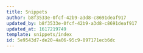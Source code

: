 ```yaml
---
title: Snippets
author: b8f3533e-0fcf-42b9-a3d8-c8691deaf917
updated_by: b8f3533e-0fcf-42b9-a3d8-c8691deaf917
updated_at: 1617219749
template: snippets/index
id: 5e9543d7-de20-4a06-95c9-897171ecb6dc
---
```

